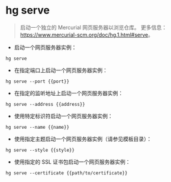 # hg serve

> 启动一个独立的 Mercurial 网页服务器以浏览仓库。
> 更多信息：<https://www.mercurial-scm.org/doc/hg.1.html#serve>。

- 启动一个网页服务器实例：

`hg serve`

- 在指定端口上启动一个网页服务器实例：

`hg serve --port {{port}}`

- 在指定的监听地址上启动一个网页服务器实例：

`hg serve --address {{address}}`

- 使用特定标识符启动一个网页服务器实例：

`hg serve --name {{name}}`

- 使用指定主题启动一个网页服务器实例（请参见模板目录）：

`hg serve --style {{style}}`

- 使用指定的 SSL 证书包启动一个网页服务器实例：

`hg serve --certificate {{path/to/certificate}}`